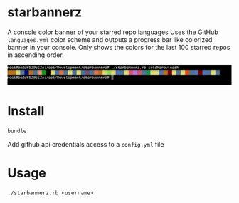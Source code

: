 # starbannerz
A console color banner of your starred repo languages
Uses the GitHub `languages.yml` color scheme and outputs a progress bar like colorized banner in your console.
Only shows the colors for the last 100 starred repos in ascending order.

![Screenshot](starbannerz.png)

# Install
```
bundle
```
Add github api credentials access to a `config.yml` file

# Usage
```
./starbannerz.rb <username>
```


